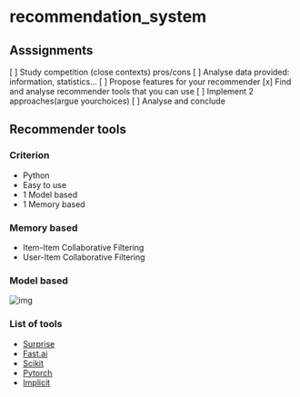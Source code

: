 # recommendation_system



## Asssignments

[ ] Study competition (close contexts) pros/cons
[ ] Analyse data provided:  information, statistics...
[ ] Propose features for your recommender
[x] Find and analyse recommender tools that you can use
[ ] Implement 2 approaches(argue yourchoices)
[ ] Analyse and conclude




## Recommender tools

### Criterion
- Python
- Easy to use
- 1 Model based
- 1 Memory based

### Memory based
- Item-Item Collaborative Filtering
- User-Item Collaborative Filtering


### Model based

![img](https://miro.medium.com/max/1348/1*0vyDJr3urOA6uy-39cr91g.png)


### List of tools
- [Surprise](http://surpriselib.com/)
- [Fast.ai](https://www.fast.ai/) 
- [Scikit](https://scikit-learn.org/stable/)
- [Pytorch](https://pytorch.org/)
- [Implicit](https://github.com/benfred/implicit)
